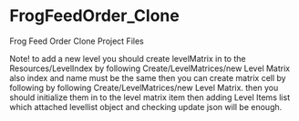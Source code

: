 # FrogFeedOrder_Clone
Frog Feed Order Clone Project Files

Note! to add a new level you should create levelMatrix in to the Resources/LevelIndex by following Create/LevelMatrices/new Level Matrix also index and name must be the same then  you can create matrix cell by following 
by following Create/LevelMatrices/new Level Matrix. then you should initialize them in to the level matrix item then adding Level Items list which attached levellist object and checking update json will be enough.
